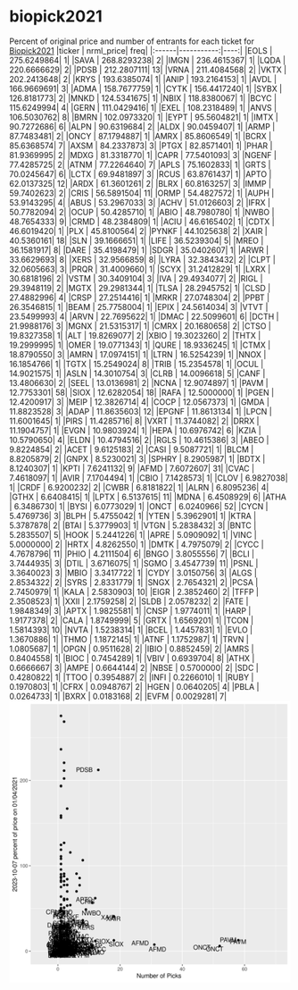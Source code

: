 # biopick2021
Percent of original price and number of entrants for each ticket for [Biopick2021](https://twitter.com/hashtag/Biopick2021)
|ticker |  nrml_price| freq|
|:------|-----------:|----:|
|EOLS   | 275.6249864|    1|
|SAVA   | 268.8293238|    2|
|IMGN   | 236.4615367|    1|
|LQDA   | 220.6666629|    2|
|PDSB   | 212.2807111|   13|
|VRNA   | 211.4084568|    2|
|VKTX   | 202.2413648|    2|
|KRYS   | 193.6385074|    1|
|ANIP   | 193.2164153|    1|
|AVDL   | 166.9669691|    3|
|ADMA   | 158.7677759|    1|
|CYTK   | 156.4417240|    1|
|SYBX   | 126.8181773|    2|
|MNKD   | 124.5341675|    1|
|NBIX   | 118.8380067|    1|
|BCYC   | 115.6249994|    4|
|GERN   | 111.0429416|    1|
|EXEL   | 108.2318489|    1|
|ANVS   | 106.5030762|    8|
|BMRN   | 102.0973320|    1|
|EYPT   |  95.5604821|    1|
|IMTX   |  90.7272686|    6|
|ALPN   |  90.6319684|    2|
|ALDX   |  90.0459407|    1|
|ARMP   |  87.7483481|    2|
|ONCY   |  87.1794887|    1|
|AMRX   |  85.8606549|    1|
|BCRX   |  85.6368574|    7|
|AXSM   |  84.2337873|    3|
|PTGX   |  82.8571401|    1|
|PHAR   |  81.9369995|    2|
|MDXG   |  81.3318770|    1|
|CAPR   |  77.5401093|    3|
|NGENF  |  77.4285725|    2|
|ATNM   |  77.2264640|    7|
|APLS   |  75.1602833|    1|
|GRTS   |  70.0245647|    6|
|LCTX   |  69.9481897|    3|
|RCUS   |  63.8761437|    1|
|APTO   |  62.0137325|   12|
|ARDX   |  61.3601261|    2|
|BLRX   |  60.8163257|    3|
|IMMP   |  59.7402623|    2|
|CRIS   |  56.5891504|   11|
|ORMP   |  54.4827572|    1|
|AUPH   |  53.9143295|    4|
|ABUS   |  53.2967033|    3|
|ACHV   |  51.0126603|    2|
|IFRX   |  50.7782094|    2|
|OCUP   |  50.4285710|    1|
|ABIO   |  48.7980780|    1|
|NWBO   |  48.7654333|    9|
|CRMD   |  48.2384809|    1|
|ACIU   |  46.6165402|    1|
|CDTX   |  46.6019420|    1|
|PLX    |  45.8100564|    2|
|PYNKF  |  44.1025638|    2|
|XAIR   |  40.5360161|   18|
|SLN    |  39.1666651|    1|
|LIFE   |  36.5239304|    5|
|MREO   |  36.1581917|    8|
|DARE   |  35.4198479|    1|
|SDGR   |  35.0402607|    1|
|ARWR   |  33.6629693|    8|
|XERS   |  32.9566859|    8|
|LYRA   |  32.3843432|    2|
|CLPT   |  32.0605663|    3|
|PRQR   |  31.4009660|    1|
|SCYX   |  31.2412829|    1|
|LXRX   |  30.6818196|    2|
|VSTM   |  30.3409104|    3|
|IVA    |  29.4934077|    2|
|RIGL   |  29.3948119|    2|
|MGTX   |  29.2981344|    1|
|TLSA   |  28.2945752|    1|
|CLSD   |  27.4882996|    4|
|CRSP   |  27.2514416|    1|
|MRKR   |  27.0748304|    2|
|PPBT   |  26.3546815|    1|
|BEAM   |  25.7758004|    1|
|EPIX   |  24.5614034|    3|
|VTVT   |  23.5499993|    4|
|ARVN   |  22.7695622|    1|
|DMAC   |  22.5099601|    6|
|DCTH   |  21.9988176|    3|
|MGNX   |  21.5315317|    1|
|CMRX   |  20.1680658|    2|
|CTSO   |  19.8327358|    1|
|ALT    |  19.8269077|    2|
|XBIO   |  19.3023260|    2|
|THTX   |  19.2999995|    1|
|OMER   |  19.0771343|    1|
|QURE   |  18.9336245|    1|
|CTMX   |  18.8790550|    3|
|AMRN   |  17.0974151|    1|
|LTRN   |  16.5254239|    1|
|NNOX   |  16.1854766|    1|
|TGTX   |  15.2549024|    8|
|TRIB   |  15.2354578|    1|
|OCUL   |  14.9021575|    1|
|ASLN   |  14.3010754|    3|
|CLRB   |  14.0096618|    5|
|CANF   |  13.4806630|    2|
|SEEL   |  13.0136981|    2|
|NCNA   |  12.9074897|    1|
|PAVM   |  12.7753301|   58|
|SIOX   |  12.6282054|   18|
|RAFA   |  12.5000000|    1|
|PGEN   |  12.4200917|    3|
|MEIP   |  12.3826714|    4|
|COCP   |  12.0567373|    1|
|GMDA   |  11.8823528|    3|
|ADAP   |  11.8635603|   12|
|EPGNF  |  11.8613134|    1|
|LPCN   |  11.6001645|    1|
|PIRS   |  11.4285716|    8|
|VXRT   |  11.3744082|    2|
|DRRX   |  11.1904757|    1|
|EVGN   |  10.9803924|    1|
|HEPA   |  10.6976742|    6|
|KZIA   |  10.5790650|    4|
|ELDN   |  10.4794516|    2|
|RGLS   |  10.4615386|    3|
|ABEO   |   9.8224854|    2|
|ACET   |   9.6125183|    2|
|CASI   |   9.5087721|    1|
|BLCM   |   8.8205879|    2|
|GNPX   |   8.5230021|    3|
|SPHRY  |   8.2905987|    1|
|BDTX   |   8.1240307|    1|
|KPTI   |   7.6241132|    9|
|AFMD   |   7.6072607|   31|
|CVAC   |   7.4618097|    1|
|AVIR   |   7.1704494|    1|
|CBIO   |   7.1428573|    1|
|CLOV   |   6.9827038|    1|
|CRDF   |   6.9200232|    2|
|CWBR   |   6.8181822|    1|
|ALRN   |   6.8095236|    4|
|GTHX   |   6.6408415|    1|
|LPTX   |   6.5137615|   11|
|MDNA   |   6.4508929|    6|
|ATHA   |   6.3486730|    1|
|BYSI   |   6.0773029|    1|
|ONCT   |   6.0240966|   52|
|CYCN   |   5.4769736|    3|
|BLPH   |   5.4755042|    1|
|YTEN   |   5.3962901|    1|
|KTRA   |   5.3787878|    2|
|BTAI   |   5.3779903|    1|
|VTGN   |   5.2838432|    3|
|BNTC   |   5.2835507|    5|
|HOOK   |   5.2441226|    1|
|APRE   |   5.0909092|    1|
|VINC   |   5.0000000|    2|
|HRTX   |   4.8262550|    1|
|DMTK   |   4.7975079|    2|
|CYCC   |   4.7678796|   11|
|PHIO   |   4.2111504|    6|
|BNGO   |   3.8055556|    7|
|BCLI   |   3.7444935|    3|
|DTIL   |   3.6716075|    1|
|SGMO   |   3.4547739|   11|
|PSNL   |   3.3640023|    3|
|MBIO   |   3.3417722|    1|
|CYDY   |   3.0150756|    3|
|ALGS   |   2.8534322|    2|
|SYRS   |   2.8331779|    1|
|SNGX   |   2.7654321|    2|
|PCSA   |   2.7450979|    1|
|KALA   |   2.5830903|   10|
|EIGR   |   2.3852460|    2|
|TFFP   |   2.3508523|    1|
|XXII   |   2.1759258|    2|
|SLDB   |   2.0578232|    2|
|FATE   |   1.9848349|    3|
|APTX   |   1.9825581|    1|
|CNSP   |   1.9774011|    1|
|HARP   |   1.9177378|    2|
|CALA   |   1.8749999|    5|
|GRTX   |   1.6569201|    1|
|TCON   |   1.5814393|   10|
|NVTA   |   1.5238314|    1|
|BCEL   |   1.4457831|    1|
|EVLO   |   1.3670886|    1|
|THMO   |   1.1872145|    1|
|ATNF   |   1.1752987|    1|
|TRVN   |   1.0805687|    1|
|OPGN   |   0.9511628|    2|
|IBIO   |   0.8852459|    2|
|AMRS   |   0.8404558|    1|
|BIOC   |   0.7454289|    1|
|VBIV   |   0.6939704|    8|
|ATHX   |   0.6666667|    3|
|AMPE   |   0.6644144|    2|
|NBSE   |   0.5700000|    2|
|SDC    |   0.4280822|    1|
|TTOO   |   0.3954887|    2|
|INFI   |   0.2266010|    1|
|RUBY   |   0.1970803|    1|
|CFRX   |   0.0948767|    2|
|HGEN   |   0.0640205|    4|
|PBLA   |   0.0264733|    1|
|BXRX   |   0.0183168|    2|
|EVFM   |   0.0029281|    7|
![retvspicks](biopicks.png?raw=true)
